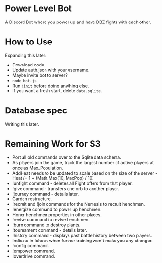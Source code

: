 # Power Level Bot
A Discord Bot where you power up and have DBZ fights with each other.

# How to Use
Expanding this later:
- Download code.
- Update auth.json with your username.
- Maybe invite bot to server?
- `node bot.js`
- Run `!init` before doing anything else.
- If you want a fresh start, delete `data.sqlite`.

# Database spec
Writing this later.

# Remaining Work for S3
- Port all old commands over to the Sqlite data schema.
- As players join the game, track the largest number of active players at once as Max_Population.
- AddHeat needs to be updated to scale based on the size of the server - Heat /= 1 + (Math.Max(10, MaxPop) / 10)
- !unfight command - deletes all Fight offers from that player.
- !give command - transfers one orb to another player.
- !journey command - details later.
- Garden restructure.
- !recruit and !join commands for the Nemesis to recruit henchmen.
- !energize command to power up henchmen.
- Honor henchmen properties in other places.
- !revive command to revive henchmen.
- !burn command to destroy plants.
- !tournament command - details later.
- !history command - displays past battle history between two players.
- Indicate in !check when further training won't make you any stronger.
- !config command.
- !empower command.
- !overdrive command.
